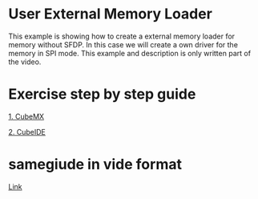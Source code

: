 # User External Memory Loader

This example is showing how to create a external memory loader for memory without SFDP.
In this case we will create a own driver for the memory in SPI mode. 
This example and description is only written part of the video. 

# Exercise step by step guide
[1. CubeMX](./description/2_extmem_user_mx.md)

[2. CubeIDE](/description/2_extmem_user_ide.md)

# samegiude in vide format

[Link]()
